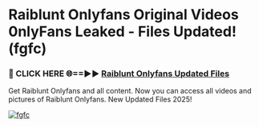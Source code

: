 # Raiblunt Onlyfans Original Videos 0nlyFans Leaked - Files Updated! (fgfc)

<h3>🔴 CLICK HERE 🌐==►► <a href="https://tinyurl.com/ehrbuxhb" rel="nofollow">Raiblunt Onlyfans Updated Files</a></h3>

Get Raiblunt Onlyfans and all content. Now you can access all videos and pictures of Raiblunt Onlyfans. New Updated Files 2025!

[![fgfc](https://i.imgur.com/lVYEuWS.gif)](https://tinyurl.com/ehrbuxhb)
